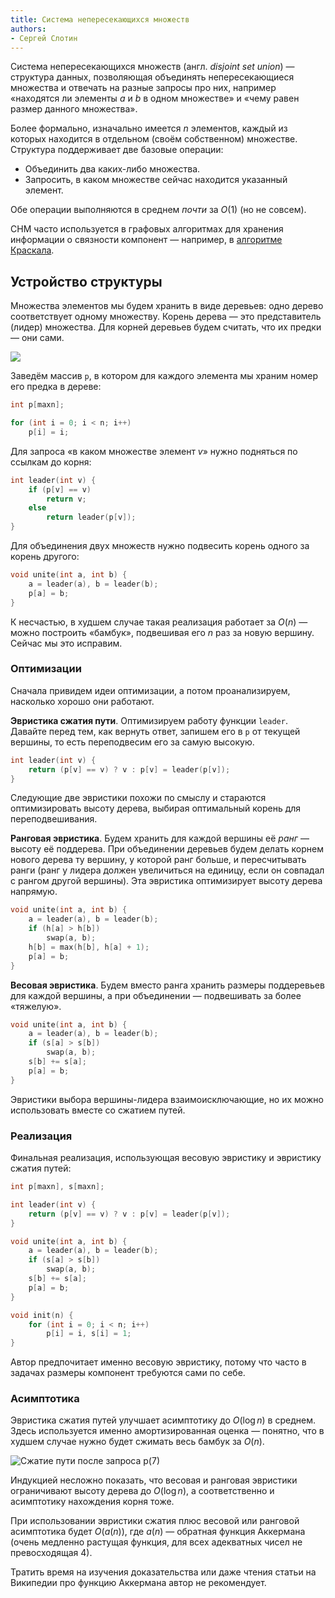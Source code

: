 ```yaml
---
title: Система непересекающихся множеств
authors:
- Сергей Слотин
---
```


Система непересекающихся множеств (англ. *disjoint set union*) — структура данных, позволяющая объединять непересекающиеся множества и отвечать на разные запросы про них, например «находятся ли элементы $a$ и $b$ в одном множестве» и «чему равен размер данного множества».

Более формально, изначально имеется $n$ элементов, каждый из которых находится в отдельном (своём собственном) множестве. Структура поддерживает две базовые операции:

- Объединить два каких-либо множества.
- Запросить, в каком множестве сейчас находится указанный элемент.

Обе операции выполняются в среднем *почти* за $O(1)$ (но не совсем).

СНМ часто используется в графовых алгоритмах для хранения информации о связности компонент — например, в [алгоритме Краскала](/cs/spanning-trees/kruskal).

## Устройство структуры

Множества элементов мы будем хранить в виде деревьев: одно дерево соответствует одному множеству. Корень дерева — это представитель (лидер) множества. Для корней деревьев будем считать, что их предки — они сами.

![](../img/dsu.png)

Заведём массив `p`, в котором для каждого элемента мы храним номер его предка в дереве:

```c++
int p[maxn];

for (int i = 0; i < n; i++)
    p[i] = i;
```

Для запроса «в каком множестве элемент $v$» нужно подняться по ссылкам до корня:

```cpp
int leader(int v) {
    if (p[v] == v)
        return v;
    else
        return leader(p[v]);
}
```

Для объединения двух множеств нужно подвесить корень одного за корень другого:

```cpp
void unite(int a, int b) {
    a = leader(a), b = leader(b);
    p[a] = b;
}
```

К несчастью, в худшем случае такая реализация работает за $O(n)$ — можно построить «бамбук», подвешивая его $n$ раз за новую вершину. Сейчас мы это исправим.

### Оптимизации

Сначала привидем идеи оптимизации, а потом проанализируем, насколько хорошо они работают.

**Эвристика сжатия пути**. Оптимизируем работу функции `leader`. Давайте перед тем, как вернуть ответ, запишем его в `p` от текущей вершины, то есть переподвесим его за самую высокую.

```cpp
int leader(int v) {
    return (p[v] == v) ? v : p[v] = leader(p[v]);
}
```

Следующие две эвристики похожи по смыслу и стараются оптимизировать высоту дерева, выбирая оптимальный корень для переподвешивания.

**Ранговая эвристика**. Будем хранить для каждой вершины её *ранг* — высоту её поддерева. При объединении деревьев будем делать корнем нового дерева ту вершину, у которой ранг больше, и пересчитывать ранги (ранг у лидера должен увеличиться на единицу, если он совпадал с рангом другой вершины). Эта эвристика оптимизирует высоту дерева напрямую.

```cpp
void unite(int a, int b) {
    a = leader(a), b = leader(b);
    if (h[a] > h[b])
        swap(a, b);
    h[b] = max(h[b], h[a] + 1);
    p[a] = b;
}
```

**Весовая эвристика**. Будем вместо ранга хранить размеры поддеревьев для каждой вершины, а при объединении — подвешивать за более «тяжелую».

```cpp
void unite(int a, int b) {
    a = leader(a), b = leader(b);
    if (s[a] > s[b])
        swap(a, b);
    s[b] += s[a];
    p[a] = b;
}
```

Эвристики выбора вершины-лидера взаимоисключающие, но их можно использовать вместе со сжатием путей.

### Реализация

Финальная реализация, использующая весовую эвристику и эвристику сжатия путей:

```c++
int p[maxn], s[maxn];

int leader(int v) {
    return (p[v] == v) ? v : p[v] = leader(p[v]);
}

void unite(int a, int b) {
    a = leader(a), b = leader(b);
    if (s[a] > s[b])
        swap(a, b);
    s[b] += s[a];
    p[a] = b;
}

void init(n) {
    for (int i = 0; i < n; i++)
        p[i] = i, s[i] = 1;
}
```

Автор предпочитает именно весовую эвристику, потому что часто в задачах размеры компонент требуются сами по себе.

### Асимптотика

Эвристика сжатия путей улучшает асимптотику до $O(\log n)$ в среднем. Здесь используется именно амортизированная оценка — понятно, что в худшем случае нужно будет сжимать весь бамбук за $O(n)$.

![Сжатие пути после запроса $p(7)$](../img/path-compression.png)

Индукцией несложно показать, что весовая и ранговая эвристики ограничивают высоту дерева до $O(\log n)$, а соответственно и асимптотику нахождения корня тоже.

При использовании эвристики сжатия плюс весовой или ранговой асимптотика будет $O(a(n))$, где $a(n)$ — обратная функция Аккермана (очень медленно растущая функция, для всех адекватных чисел не превосходящая 4).

Тратить время на изучения доказательства или даже чтения статьи на Википедии про функцию Аккермана автор не рекомендует.

<!--

### Амортизированная стоимость $Get$

Проанализируем асимптотику операции $Get$ в случае, если мы применяем
обе эвристики. Пусть произошло $g$ операций типа $Get$ и $m$ операций
типа $Merge$, причём $g \\geq m$. Тогда суммарное время работы всех
$Get$ есть $O(g log^\*(m))$ (или, что то же самое, амортизированная
стоимость одного $Get$ есть $O(log^\*(m))$ ( [Что такое
$\\log^\*(x)$](https://ru.wikipedia.org/wiki/%D0%98%D1%82%D0%B5%D1%80%D0%B8%D1%80%D0%BE%D0%B2%D0%B0%D0%BD%D0%BD%D1%8B%D0%B9_%D0%BB%D0%BE%D0%B3%D0%B0%D1%80%D0%B8%D1%84%D0%BC)
).

Обозначим $d(v) \~-$ длину самого длинного пути вниз от вершины $v$.

Разобьём все операции $Get(v)$ на 3 типа:

1.  $v \~-$ корень или ребёнок корня в своём дереве. Таких операций
    будет не более $g$.
2.  $d(p(v)) \\leq C ^ {d(v)}$, где $C$ \~- некоторая констатнта,
    которую мы подберём позже. Такие запросы мы назовём быстро
    растущими, а ребро $(v, p(v)) \~-$ лёгким.
3.  $d(p(v)) \< C ^ {d(v)}$ $\~-$ такие запросы мы назовём медленно
    растущими, а соответствующее ребро $\~-$ тяжёлым.

На запросы первого типа мы ответим суммарно за $O(g)$.

Проанализируем быстро растущие запросы. Каждый раз в них $d(v)$
изменяется на $C^{d(v)}$. Поскольку $C$ не может быть больше
$log_2(m)$, каждая из этих операций выполнится за
$O(log^\*_C(log_2(m))) = O(log^\*(m))$.


### Лемма

Число вершин с $d(v) = i$ не превосходит $\frac{m}{2^i}$.

Доказательство этого утверждения (разумеется, по индукции) оставляется в
качестве упражнения читателю.

Проанализируем запросы 3 типа. Из леммы выше следует, что суммарное
количество операций в таких вызовах равно

$ \sum_{d=0}^{log_2(g)} \sum_{u: d(u) = u} C^d =
\sum_{d=0}^{log_2(g)} C^d \cdot \frac{m}{2^d}
m \cdot \sum_{d0}^{log_2(g)} \frac{C}{2} ^ d
$

Теперь, если мы хотим, чтобы получившееся выражение было $O(m)$, нужно
взять $C \in (e^\frac{1}{e}, 2)$.

Итак, мы получили, что суммарное время работы всех $Get$ есть $O(g) +
O(g \cdot \log^\star(m)) + O(m) = O(g \cdot \log^\star(m))$ (поскольку мы
предположили, что $g \ge m$).

### Асимптотика с обеими эвристиками (б/д)

Пусть нам поступаем $g$ запросов типа $GetRoot$ и $m$ запросов типа
$Merge$, причём $g \\leq n$. Тогда СНМ с обеими эвристиками выполнит их
за суммарное время $O((g+m) \\times \\alpha(g+m))$ [Что такое
$\\alpha(x)$](https://ru.wikipedia.org/wiki/%D0%A4%D1%83%D0%BD%D0%BA%D1%86%D0%B8%D1%8F_%D0%90%D0%BA%D0%BA%D0%B5%D1%80%D0%BC%D0%B0%D0%BD%D0%B0#%D0%9E%D0%B1%D1%80%D0%B0%D1%82%D0%BD%D0%B0%D1%8F_%D1%84%D1%83%D0%BD%D0%BA%D1%86%D0%B8%D1%8F)

На практике эта теорема означает, что суммарное количество операций
будет не более, чем в 5 раз больше, чем число запросов.

-->
